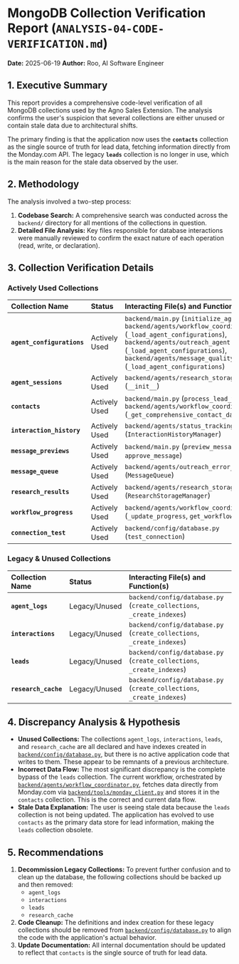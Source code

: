 # MongoDB Collection Verification Report (`ANALYSIS-04-CODE-VERIFICATION.md`)

**Date:** 2025-06-19
**Author:** Roo, AI Software Engineer

## 1. Executive Summary

This report provides a comprehensive code-level verification of all MongoDB collections used by the Agno Sales Extension. The analysis confirms the user's suspicion that several collections are either unused or contain stale data due to architectural shifts.

The primary finding is that the application now uses the **`contacts`** collection as the single source of truth for lead data, fetching information directly from the Monday.com API. The legacy **`leads`** collection is no longer in use, which is the main reason for the stale data observed by the user.

## 2. Methodology

The analysis involved a two-step process:

1.  **Codebase Search:** A comprehensive search was conducted across the `backend/` directory for all mentions of the collections in question.
2.  **Detailed File Analysis:** Key files responsible for database interactions were manually reviewed to confirm the exact nature of each operation (read, write, or declaration).

## 3. Collection Verification Details

### Actively Used Collections

| Collection Name | Status | Interacting File(s) and Function(s) |
| :--- | :--- | :--- |
| **`agent_configurations`** | Actively Used | `backend/main.py` (`initialize_agents`), `backend/agents/workflow_coordinator.py` (`_load_agent_configurations`), `backend/agents/outreach_agent.py` (`_load_agent_configurations`), `backend/agents/message_quality_optimizer.py` (`_load_agent_configurations`) |
| **`agent_sessions`** | Actively Used | `backend/agents/research_storage.py` (`__init__`) |
| **`contacts`** | Actively Used | `backend/main.py` (`process_lead_with_mongodb`), `backend/agents/workflow_coordinator.py` (`_get_comprehensive_contact_data`) |
| **`interaction_history`** | Actively Used | `backend/agents/status_tracking_system.py` (`InteractionHistoryManager`) |
| **`message_previews`** | Actively Used | `backend/main.py` (`preview_message`, `approve_message`) |
| **`message_queue`** | Actively Used | `backend/agents/outreach_error_recovery.py` (`MessageQueue`) |
| **`research_results`** | Actively Used | `backend/agents/research_storage.py` (`ResearchStorageManager`) |
| **`workflow_progress`** | Actively Used | `backend/agents/workflow_coordinator.py` (`_update_progress`, `get_workflow_progress`) |
| **`connection_test`** | Actively Used | `backend/config/database.py` (`test_connection`) |

### Legacy & Unused Collections

| Collection Name | Status | Interacting File(s) and Function(s) |
| :--- | :--- | :--- |
| **`agent_logs`** | Legacy/Unused | `backend/config/database.py` (`create_collections`, `_create_indexes`) |
| **`interactions`** | Legacy/Unused | `backend/config/database.py` (`create_collections`, `_create_indexes`) |
| **`leads`** | Legacy/Unused | `backend/config/database.py` (`create_collections`, `_create_indexes`) |
| **`research_cache`** | Legacy/Unused | `backend/config/database.py` (`create_collections`, `_create_indexes`) |

## 4. Discrepancy Analysis & Hypothesis

*   **Unused Collections:** The collections `agent_logs`, `interactions`, `leads`, and `research_cache` are all declared and have indexes created in [`backend/config/database.py`](backend/config/database.py:61), but there is no active application code that writes to them. These appear to be remnants of a previous architecture.
*   **Incorrect Data Flow:** The most significant discrepancy is the complete bypass of the `leads` collection. The current workflow, orchestrated by [`backend/agents/workflow_coordinator.py`](backend/agents/workflow_coordinator.py), fetches data directly from Monday.com via [`backend/tools/monday_client.py`](backend/tools/monday_client.py) and stores it in the `contacts` collection. This is the correct and current data flow.
*   **Stale Data Explanation:** The user is seeing stale data because the `leads` collection is not being updated. The application has evolved to use `contacts` as the primary data store for lead information, making the `leads` collection obsolete.

## 5. Recommendations

1.  **Decommission Legacy Collections:** To prevent further confusion and to clean up the database, the following collections should be backed up and then removed:
    *   `agent_logs`
    *   `interactions`
    *   `leads`
    *   `research_cache`
2.  **Code Cleanup:** The definitions and index creation for these legacy collections should be removed from [`backend/config/database.py`](backend/config/database.py) to align the code with the application's actual behavior.
3.  **Update Documentation:** All internal documentation should be updated to reflect that `contacts` is the single source of truth for lead data.